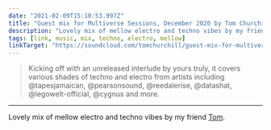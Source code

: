 ```yaml
---
date: "2021-02-09T15:10:53.997Z"
title: "Guest mix for Multiverse Sessions, December 2020 by Tom Churchill"
description: "Lovely mix of mellow electro and techno vibes by my friend Tom."
tags: [link, music, mix, techno, electro, mellow]
linkTarget: "https://soundcloud.com/tomchurchill/guest-mix-for-multiverse-sessions-december-2020"
---
```

> Kicking off with an unreleased interlude by yours truly, it covers various shades of techno and electro from artists including @tapesjamaican, @pearsonsound, @reedalerise, @datashat, @legowelt-official, @cygnus and more.
---

Lovely mix of mellow electro and techno vibes by my friend [Tom](https://www.tomchurchill.com/).